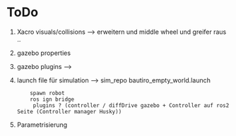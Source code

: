 
# ToDo

1. Xacro visuals/collisions  --> erweitern und middle wheel und greifer raus ..
2. gazebo properties
3. gazebo plugins            -->
4. launch file für simulation --> sim_repo
          bautiro_empty_world.launch

           spawn robot
           ros ign bridge
            plugins ? (controller / diffDrive gazebo + Controller auf ros2 Seite (Controller manager Husky))

5. Parametrisierung
